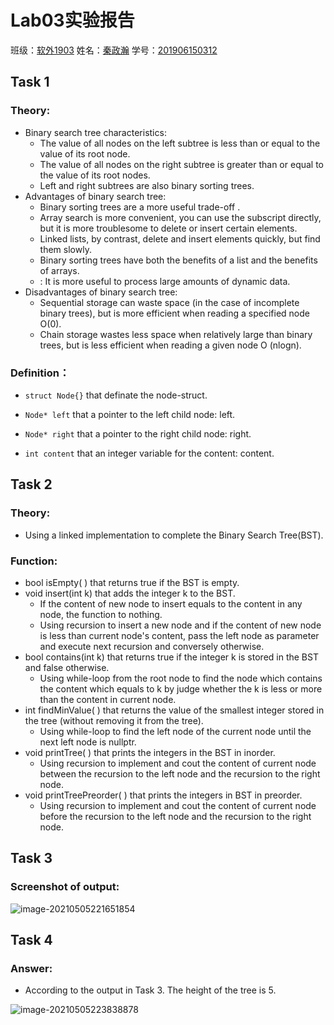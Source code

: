 # Lab03实验报告

班级：<u>软外1903</u>   姓名：<u>秦政瀚</u>   学号：<u>201906150312</u>

## Task 1

### Theory:

- Binary search tree characteristics:
  - The value of all nodes on the left subtree is less than or equal to the value of its root node.
  - The value of all nodes on the right subtree is greater than or equal to the value of its root nodes.
  - Left and right subtrees are also binary sorting trees.
- Advantages of binary search tree:
  - Binary sorting trees are a more useful trade-off .
  - Array search is more convenient, you can use the subscript directly, but it is more troublesome to delete or insert certain elements. 
  - Linked lists, by contrast, delete and insert elements quickly, but find them slowly. 
  - Binary sorting trees have both the benefits of a list and the benefits of arrays. 
  - : It is more useful to process large amounts of dynamic data. 
- Disadvantages of binary search tree:
  - Sequential storage can waste space (in the case of incomplete binary trees), but is more efficient when reading a specified node O(0).
  - Chain storage wastes less space when relatively large than binary trees, but is less efficient when reading a given node O (nlogn).

### Definition：

- `struct Node{}` that definate the node-struct.

- `Node* left` that a pointer to the left child node: left.
- `Node* right` that a pointer to the right child node: right.
- `int content` that an integer variable for the content: content.



## Task 2

### Theory:

- Using a linked implementation to complete the Binary Search Tree(BST).

### Function:

- bool isEmpty( ) that returns true if the BST is empty.
- void insert(int k) that adds the integer k to the BST.
  - If the content of new node to insert equals to the content in any node, the function to nothing.
  - Using recursion to insert  a new node and if the content of new node is less than  current node's content, pass the left node as parameter and execute next recursion and conversely otherwise.
- bool contains(int k) that returns true if the integer k is stored in the  BST and false otherwise.
  - Using while-loop from the root node to find the node which contains the content which equals to k by judge whether the k is less or more than the content in current node.
- int findMinValue( ) that returns the value of the smallest integer  stored in the tree (without removing it from the tree).
  - Using while-loop to find the left node of the current node until the next left node is nullptr.
- void printTree( ) that prints the integers in the BST in inorder.
  - Using recursion to implement and cout the content of current node between the recursion to the left node and the recursion to the right node.
- void printTreePreorder( ) that prints the integers in BST in preorder.
  - Using recursion to implement and cout the content of current node before the recursion to the left node and the recursion to the right node.



## Task 3

### Screenshot of output:

![image-20210505221651854](C:\Users\秦政瀚\AppData\Roaming\Typora\typora-user-images\image-20210505221651854.png)



## Task 4

### Answer:

- According to the output in Task 3. The height of the tree is 5.

![image-20210505223838878](C:\Users\秦政瀚\AppData\Roaming\Typora\typora-user-images\image-20210505223838878.png)